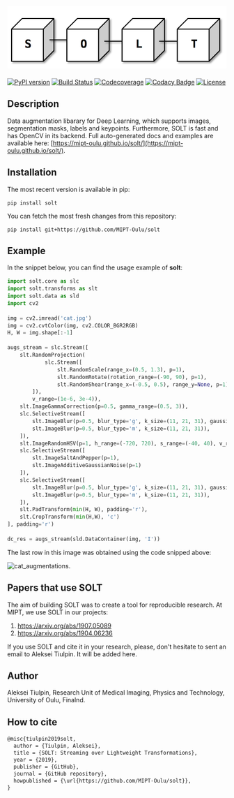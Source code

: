 ![slide](doc/source/_static/logo.png)
--------------------------------------------------------------------------------
[![PyPI version](https://badge.fury.io/py/solt.svg)](https://badge.fury.io/py/solt)
[![Build Status](https://travis-ci.org/MIPT-Oulu/solt.svg?branch=master)](https://travis-ci.org/MIPT-Oulu/solt)
[![Codecoverage](https://codecov.io/gh/MIPT-Oulu/solt/branch/master/graph/badge.svg)](https://codecov.io/gh/MIPT-Oulu/solt)
[![Codacy Badge](https://api.codacy.com/project/badge/Grade/80bb13f72fe645b29ded3d6cabaacf15)](https://www.codacy.com/app/lext/solt?utm_source=github.com&amp;utm_medium=referral&amp;utm_content=MIPT-Oulu/solt&amp;utm_campaign=Badge_Grade)
[![License](http://img.shields.io/badge/license-MIT-brightgreen.svg?style=flat)](LICENSE.md)
## Description
Data augmentation libarary for Deep Learning, which supports images, segmentation masks, labels and keypoints. 
Furthermore, SOLT is fast and has OpenCV in its backend. 
Full auto-generated docs and 
examples are available here: [https://mipt-oulu.github.io/solt/](https://mipt-oulu.github.io/solt/).

## Installation
The most recent version is available in pip:
```
pip install solt
```
You can fetch the most fresh changes from this repository:
```
pip install git+https://github.com/MIPT-Oulu/solt
```

## Example
In the snippet below, you can find the usage example of **solt**:

```python
import solt.core as slc
import solt.transforms as slt
import solt.data as sld
import cv2

img = cv2.imread('cat.jpg')
img = cv2.cvtColor(img, cv2.COLOR_BGR2RGB)
H, W = img.shape[:-1]

augs_stream = slc.Stream([
    slt.RandomProjection(
            slc.Stream([
                slt.RandomScale(range_x=(0.5, 1.3), p=1),
                slt.RandomRotate(rotation_range=(-90, 90), p=1),
                slt.RandomShear(range_x=(-0.5, 0.5), range_y=None, p=1),
        ]),
        v_range=(1e-6, 3e-4)),
    slt.ImageGammaCorrection(p=0.5, gamma_range=(0.5, 3)),
    slc.SelectiveStream([
        slt.ImageBlur(p=0.5, blur_type='g', k_size=(11, 21, 31), gaussian_sigma=(1, 10)),
        slt.ImageBlur(p=0.5, blur_type='m', k_size=(11, 21, 31)),
    ]),
    slt.ImageRandomHSV(p=1, h_range=(-720, 720), s_range=(-40, 40), v_range=(-40, 40)),
    slc.SelectiveStream([
        slt.ImageSaltAndPepper(p=1),
        slt.ImageAdditiveGaussianNoise(p=1)
    ]),
    slc.SelectiveStream([
        slt.ImageBlur(p=0.5, blur_type='g', k_size=(11, 21, 31), gaussian_sigma=(1, 10)),
        slt.ImageBlur(p=0.5, blur_type='m', k_size=(11, 21, 31)),
    ]),
    slt.PadTransform(min(H, W), padding='r'),
    slt.CropTransform(min(H,W), 'c')
], padding='r')

dc_res = augs_stream(sld.DataContainer(img, 'I'))

````

The last row in this image was obtained using the code snipped above:

![cat_augmentations](doc/source/_static/cat_augs.png).

## Papers that use SOLT
The aim of building SOLT was to create a tool for reproducible research. At MIPT, we use SOLT in our projects:

1. https://arxiv.org/abs/1907.05089
2. https://arxiv.org/abs/1904.06236

If you use SOLT and cite it in your research, please, don't hesitate to sent an email to Aleksei Tiulpin. It will be added here.

## Author
Aleksei Tiulpin, 
Research Unit of Medical Imaging, 
Physics and Technology, 
University of Oulu, Finalnd.

## How to cite
```
@misc{tiulpin2019solt,
  author = {Tiulpin, Aleksei},
  title = {SOLT: Streaming over Lightweight Transformations},
  year = {2019},
  publisher = {GitHub},
  journal = {GitHub repository},
  howpublished = {\url{https://github.com/MIPT-Oulu/solt}},
}
```
